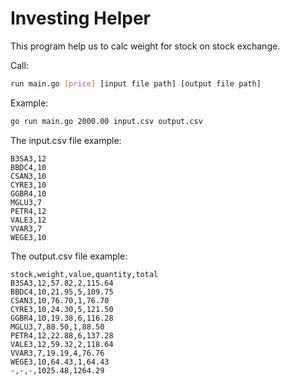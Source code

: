 # Investing Helper

This program help us to calc weight for stock on stock exchange.

Call:
```sh
run main.go [price] [input file path] [output file path]
```
Example:
```sh
go run main.go 2000.00 input.csv output.csv
```

The input.csv file example:
```
B3SA3,12
BBDC4,10
CSAN3,10
CYRE3,10
GGBR4,10
MGLU3,7
PETR4,12
VALE3,12
VVAR3,7
WEGE3,10
```

The output.csv file example:
```
stock,weight,value,quantity,total
B3SA3,12,57.82,2,115.64
BBDC4,10,21.95,5,109.75
CSAN3,10,76.70,1,76.70
CYRE3,10,24.30,5,121.50
GGBR4,10,19.38,6,116.28
MGLU3,7,88.50,1,88.50
PETR4,12,22.88,6,137.28
VALE3,12,59.32,2,118.64
VVAR3,7,19.19,4,76.76
WEGE3,10,64.43,1,64.43
-,-,-,1025.48,1264.29
```